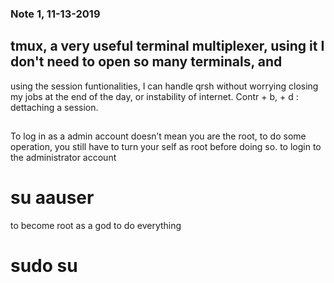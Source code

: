 ### Note 1, 11-13-2019
## tmux, a very useful terminal multiplexer, using it I don't need to open so many terminals, and 
using the session funtionalities, I can handle qrsh without worrying closing my jobs at the end of the day, or instability of internet. 
Contr + b, + d : dettaching a session.

## 
To log in as a admin account doesn’t mean you are the root, to do some operation, you still have to turn your self as root before doing so. 
to login to the administrator account
# su aauser
to become root as a god to do everything
# sudo su

